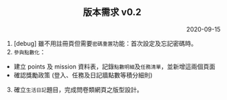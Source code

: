 <h2 align="center">版本需求 v0.2</h2>

<p align="right">2020-09-15</p>

1. \[debug] 雖不用註冊頁但需要`密碼重置`功能：首次設定及忘記密碼時。
2. `參與點數化`：
- 建立 points 及 mission 資料表，記錄`點數明細`及`任務清單`，並新增這兩個頁面
- 確認獎勵政策 (登入、任務及日記牆點數等積分細則)
3. 確立`生活日記`題目，完成問卷類網頁之版型設計。
